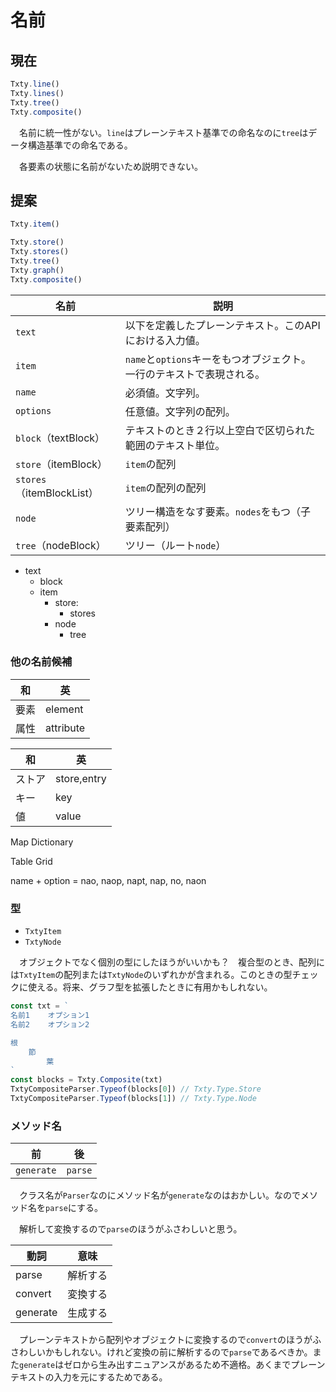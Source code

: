 # 名前

## 現在

```javascript
Txty.line()
Txty.lines()
Txty.tree()
Txty.composite()
```

　名前に統一性がない。`line`はプレーンテキスト基準での命名なのに`tree`はデータ構造基準での命名である。

　各要素の状態に名前がないため説明できない。

## 提案

```javascript
Txty.item()

Txty.store()
Txty.stores()
Txty.tree()
Txty.graph()
Txty.composite()
```

名前|説明
----|----
`text`|以下を定義したプレーンテキスト。このAPIにおける入力値。
`item`|`name`と`options`キーをもつオブジェクト。一行のテキストで表現される。
`name`|必須値。文字列。
`options`|任意値。文字列の配列。
`block`（textBlock）|テキストのとき２行以上空白で区切られた範囲のテキスト単位。
`store`（itemBlock）|`item`の配列
`stores`（itemBlockList）|`item`の配列の配列
`node`|ツリー構造をなす要素。`nodes`をもつ（子要素配列）
`tree`（nodeBlock）|ツリー（ルート`node`）

* text
    * block
    * item
        * store: 
            * stores
        * node
            * tree

### 他の名前候補

和|英
--|--
要素|element
属性|attribute

和|英
--|--
ストア|store,entry
キー|key
値|value

Map
Dictionary

Table
Grid

name + option = nao, naop, napt, nap, no, naon

### 型

* `TxtyItem`
* `TxtyNode`

　オブジェクトでなく個別の型にしたほうがいいかも？　複合型のとき、配列には`TxtyItem`の配列または`TxtyNode`のいずれかが含まれる。このときの型チェックに使える。将来、グラフ型を拡張したときに有用かもしれない。

```javascript
const txt = `
名前1    オプション1
名前2    オプション2

根
    節
        葉
`
const blocks = Txty.Composite(txt)
TxtyCompositeParser.Typeof(blocks[0]) // Txty.Type.Store
TxtyCompositeParser.Typeof(blocks[1]) // Txty.Type.Node
```

### メソッド名

前|後
--|--
`generate`|`parse`

　クラス名が`Parser`なのにメソッド名が`generate`なのはおかしい。なのでメソッド名を`parse`にする。

　解析して変換するので`parse`のほうがふさわしいと思う。

動詞|意味
----|----
parse|解析する
convert|変換する
generate|生成する

　プレーンテキストから配列やオブジェクトに変換するので`convert`のほうがふさわしいかもしれない。けれど変換の前に解析するので`parse`であるべきか。また`generate`はゼロから生み出すニュアンスがあるため不適格。あくまでプレーンテキストの入力を元にするためである。


